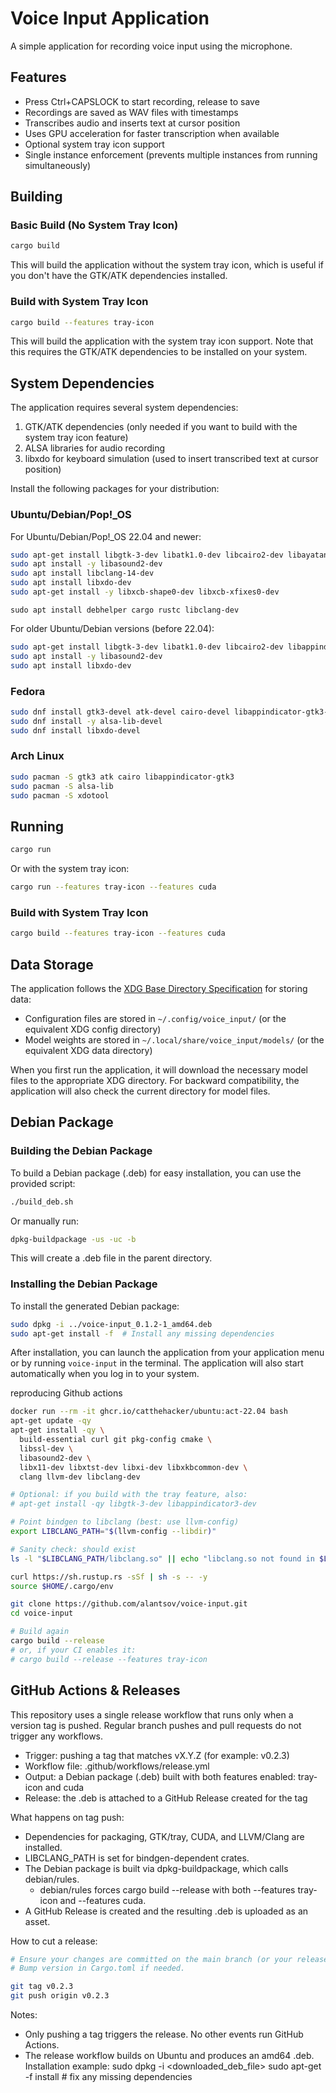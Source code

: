 # Voice Input Application

A simple application for recording voice input using the microphone.

## Features

- Press Ctrl+CAPSLOCK to start recording, release to save
- Recordings are saved as WAV files with timestamps
- Transcribes audio and inserts text at cursor position
- Uses GPU acceleration for faster transcription when available
- Optional system tray icon support
- Single instance enforcement (prevents multiple instances from running simultaneously)

## Building

### Basic Build (No System Tray Icon)

```bash
cargo build
```

This will build the application without the system tray icon, which is useful if you don't have the GTK/ATK dependencies installed.

### Build with System Tray Icon

```bash
cargo build --features tray-icon
```

This will build the application with the system tray icon support. Note that this requires the GTK/ATK dependencies to be installed on your system.

## System Dependencies

The application requires several system dependencies:

1. GTK/ATK dependencies (only needed if you want to build with the system tray icon feature)
2. ALSA libraries for audio recording
3. libxdo for keyboard simulation (used to insert transcribed text at cursor position)

Install the following packages for your distribution:

### Ubuntu/Debian/Pop!_OS

For Ubuntu/Debian/Pop!_OS 22.04 and newer:

```bash
sudo apt-get install libgtk-3-dev libatk1.0-dev libcairo2-dev libayatana-appindicator3-dev
sudo apt install -y libasound2-dev
sudo apt install libclang-14-dev
sudo apt install libxdo-dev
sudo apt-get install -y libxcb-shape0-dev libxcb-xfixes0-dev
```

`sudo apt install debhelper cargo rustc libclang-dev`

For older Ubuntu/Debian versions (before 22.04):

```bash
sudo apt-get install libgtk-3-dev libatk1.0-dev libcairo2-dev libappindicator3-dev
sudo apt install -y libasound2-dev
sudo apt install libxdo-dev
```

### Fedora

```bash
sudo dnf install gtk3-devel atk-devel cairo-devel libappindicator-gtk3-devel
sudo dnf install -y alsa-lib-devel
sudo dnf install libxdo-devel
```

### Arch Linux

```bash
sudo pacman -S gtk3 atk cairo libappindicator-gtk3
sudo pacman -S alsa-lib
sudo pacman -S xdotool
```

## Running

```bash
cargo run
```

Or with the system tray icon:

```bash
cargo run --features tray-icon --features cuda
```

### Build with System Tray Icon

```bash
cargo build --features tray-icon --features cuda
```

## Data Storage

The application follows the [XDG Base Directory Specification](https://specifications.freedesktop.org/basedir-spec/basedir-spec-latest.html) for storing data:

- Configuration files are stored in `~/.config/voice_input/` (or the equivalent XDG config directory)
- Model weights are stored in `~/.local/share/voice_input/models/` (or the equivalent XDG data directory)

When you first run the application, it will download the necessary model files to the appropriate XDG directory. For backward compatibility, the application will also check the current directory for model files.

## Debian Package

### Building the Debian Package

To build a Debian package (.deb) for easy installation, you can use the provided script:

```bash
./build_deb.sh
```

Or manually run:

```bash
dpkg-buildpackage -us -uc -b
```

This will create a .deb file in the parent directory.

### Installing the Debian Package

To install the generated Debian package:

```bash
sudo dpkg -i ../voice-input_0.1.2-1_amd64.deb
sudo apt-get install -f  # Install any missing dependencies
```

After installation, you can launch the application from your application menu or by running `voice-input` in the terminal. The application will also start automatically when you log in to your system.


reproducing Github actions
```bash
docker run --rm -it ghcr.io/catthehacker/ubuntu:act-22.04 bash
apt-get update -qy
apt-get install -qy \
  build-essential curl git pkg-config cmake \
  libssl-dev \
  libasound2-dev \
  libx11-dev libxtst-dev libxi-dev libxkbcommon-dev \
  clang llvm-dev libclang-dev

# Optional: if you build with the tray feature, also:
# apt-get install -qy libgtk-3-dev libappindicator3-dev

# Point bindgen to libclang (best: use llvm-config)
export LIBCLANG_PATH="$(llvm-config --libdir)"

# Sanity check: should exist
ls -l "$LIBCLANG_PATH/libclang.so" || echo "libclang.so not found in $LIBCLANG_PATH"

curl https://sh.rustup.rs -sSf | sh -s -- -y
source $HOME/.cargo/env

git clone https://github.com/alantsov/voice-input.git
cd voice-input

# Build again
cargo build --release
# or, if your CI enables it:
# cargo build --release --features tray-icon

```

## GitHub Actions & Releases

This repository uses a single release workflow that runs only when a version tag is pushed. Regular branch pushes and pull requests do not trigger any workflows.

- Trigger: pushing a tag that matches vX.Y.Z (for example: v0.2.3)
- Workflow file: .github/workflows/release.yml
- Output: a Debian package (.deb) built with both features enabled: tray-icon and cuda
- Release: the .deb is attached to a GitHub Release created for the tag

What happens on tag push:
- Dependencies for packaging, GTK/tray, CUDA, and LLVM/Clang are installed.
- LIBCLANG_PATH is set for bindgen-dependent crates.
- The Debian package is built via dpkg-buildpackage, which calls debian/rules.
  - debian/rules forces cargo build --release with both --features tray-icon and --features cuda.
- A GitHub Release is created and the resulting .deb is uploaded as an asset.

How to cut a release:
```bash
# Ensure your changes are committed on the main branch (or your release branch)
# Bump version in Cargo.toml if needed.

git tag v0.2.3
git push origin v0.2.3
```

Notes:
- Only pushing a tag triggers the release. No other events run GitHub Actions.
- The release workflow builds on Ubuntu and produces an amd64 .deb. Installation example:
  sudo dpkg -i <downloaded_deb_file>
  sudo apt-get -f install  # fix any missing dependencies
